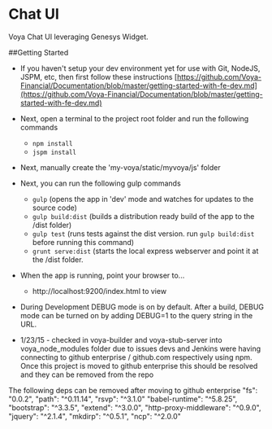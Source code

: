# Chat UI

Voya Chat UI leveraging Genesys Widget.

##Getting Started

 * If you haven't setup your dev environment yet for use with Git, NodeJS, JSPM, etc, then first follow these instructions [https://github.com/Voya-Financial/Documentation/blob/master/getting-started-with-fe-dev.md](https://github.com/Voya-Financial/Documentation/blob/master/getting-started-with-fe-dev.md)

 * Next, open a terminal to the project root folder and run the following commands
   * `npm install`
   * `jspm install`

 * Next, manually create the 'my-voya/static/myvoya/js' folder

 * Next, you can run the following gulp commands
   - `gulp` (opens the app in 'dev' mode and watches for updates to the source code)
   - `gulp build:dist` (builds a distribution ready build of the app to the /dist folder)
   - `gulp test` (runs tests against the dist version.  run `gulp build:dist` before running this command)
   - `grunt serve:dist` (starts the local express webserver and point it at the /dist folder.

 * When the app is running, point your browser to...
   - http://localhost:9200/index.html to view 

 * During Development DEBUG mode is on by default.  After a build, DEBUG mode can be turned on by adding DEBUG=1 to the query string in the URL.

* 1/23/15 - checked in voya-builder and voya-stub-server into voya_node_modules folder due to issues devs and Jenkins were having connecting to github enterprise / github.com respectively using npm.  Once this project is moved to github enterprise this should be resolved and they can be removed from the repo

The following deps can be removed after moving to github enterprise
    "fs": "0.0.2",
    "path": "^0.11.14",
    "rsvp": "^3.1.0"
    "babel-runtime": "^5.8.25",
    "bootstrap": "^3.3.5",
    "extend": "^3.0.0",
    "http-proxy-middleware": "^0.9.0",
    "jquery": "^2.1.4",
    "mkdirp": "^0.5.1",
    "ncp": "^2.0.0"
